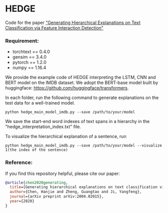 # HEDGE
Code for the paper ["Generating Hierarchical Explanations on Text Classification via Feature Interaction Detection"](https://arxiv.org/abs/2004.02015)

### Requirement:
- torchtext == 0.4.0
- gensim == 3.4.0
- pytorch == 1.2.0
- numpy == 1.16.4

We provide the example code of HEDGE interpreting the LSTM, CNN and BERT model on the IMDB dataset. We adopt the BERT-base model built by huggingface: https://github.com/huggingface/transformers.

In each folder, run the following command to generate explanations on the test data for a well-trained model.
```
python hedge_main_model_imdb.py --save /path/to/your/model
```
We save the start-end word indexes of text spans in a hierarchy in the "hedge_interpretation_index.txt" file.

To visualize the hierarchical explanation of a sentence, run
```
python hedge_main_model_imdb.py --save /path/to/your/model --visualize 1(the index of the sentence)
```

### Reference:
If you find this repository helpful, please cite our paper:
```bibtex
@article{chen2020generating,
  title={Generating hierarchical explanations on text classification via feature interaction detection},
  author={Chen, Hanjie and Zheng, Guangtao and Ji, Yangfeng},
  journal={arXiv preprint arXiv:2004.02015},
  year={2020}
}
```
